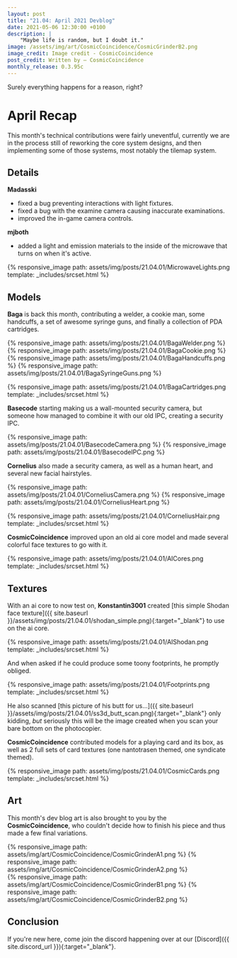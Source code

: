```yaml
---
layout: post
title: "21.04: April 2021 Devblog"
date: 2021-05-06 12:30:00 +0100
description: |
    "Maybe life is random, but I doubt it."
image: /assets/img/art/CosmicCoincidence/CosmicGrinderB2.png
image_credit: Image credit - CosmicCoincidence
post_credit: Written by – CosmicCoincidence
monthly_release: 0.3.95c
---
```


Surely everything happens for a reason, right?

# April Recap

This month's technical contributions were fairly uneventful, currently we are in the process still of reworking the core system designs, and then implementing some of those systems, most notably the tilemap system.

## Details

**Madasski**
- fixed a bug preventing interactions with light fixtures.
- fixed a bug with the examine camera causing inaccurate examinations.
- improved the in-game camera controls.

**mjboth**
- added a light and emission materials to the inside of the microwave that turns on when it's active.

{% responsive_image path: assets/img/posts/21.04.01/MicrowaveLights.png template: _includes/srcset.html %}

## Models

**Baga** is back this month, contributing a welder, a cookie man, some handcuffs, a set of awesome syringe guns, and finally a collection of PDA cartridges.

<div class='horizontal-2' markdown='1'>
  {% responsive_image path: assets/img/posts/21.04.01/BagaWelder.png %}
  {% responsive_image path: assets/img/posts/21.04.01/BagaCookie.png %}
</div>

<div class='horizontal-2' markdown='1'>
  {% responsive_image path: assets/img/posts/21.04.01/BagaHandcuffs.png %}
  {% responsive_image path: assets/img/posts/21.04.01/BagaSyringeGuns.png %}
</div>

{% responsive_image path: assets/img/posts/21.04.01/BagaCartridges.png template: _includes/srcset.html %}

**Basecode** starting making us a wall-mounted security camera, but someone how managed to combine it with our old IPC, creating a security IPC.

<div class='horizontal-2' markdown='1'>
  {% responsive_image path: assets/img/posts/21.04.01/BasecodeCamera.png %}
  {% responsive_image path: assets/img/posts/21.04.01/BasecodeIPC.png %}
</div>

**Cornelius** also made a security camera, as well as a human heart, and several new facial hairstyles.

<div class='horizontal-2' markdown='1'>
  {% responsive_image path: assets/img/posts/21.04.01/CorneliusCamera.png %}
  {% responsive_image path: assets/img/posts/21.04.01/CorneliusHeart.png %}
</div>

{% responsive_image path: assets/img/posts/21.04.01/CorneliusHair.png template: _includes/srcset.html %}

**CosmicCoincidence** improved upon an old ai core model and made several colorful face textures to go with it.

{% responsive_image path: assets/img/posts/21.04.01/AICores.png template: _includes/srcset.html %}

## Textures

With an ai core to now test on, **Konstantin3001** created [this simple Shodan face texture]({{ site.baseurl }}/assets/img/posts/21.04.01/shodan_simple.png){:target="_blank"} to use on the ai core.

{% responsive_image path: assets/img/posts/21.04.01/AIShodan.png template: _includes/srcset.html %}

And when asked if he could produce some toony footprints, he promptly obliged.

{% responsive_image path: assets/img/posts/21.04.01/Footprints.png template: _includes/srcset.html %}

He also scanned [this picture of his butt for us...]({{ site.baseurl }}/assets/img/posts/21.04.01/ss3d_butt_scan.png){:target="_blank"} only kidding, *but* seriously this will be the image created when you scan your bare bottom on the photocopier.

**CosmicCoincidence** contributed models for a playing card and its box, as well as 2 full sets of card textures (one nantotrasen themed, one syndicate themed).

{% responsive_image path: assets/img/posts/21.04.01/CosmicCards.png template: _includes/srcset.html %}

## Art

This month's dev blog art is also brought to you by the **CosmicCoincidence**, who couldn't decide how to finish his piece and thus made a few final variations.

<div class='horizontal-2' markdown='1'>
{% responsive_image path: assets/img/art/CosmicCoincidence/CosmicGrinderA1.png %}
{% responsive_image path: assets/img/art/CosmicCoincidence/CosmicGrinderA2.png %}
</div>

<div class='horizontal-2' markdown='1'>
{% responsive_image path: assets/img/art/CosmicCoincidence/CosmicGrinderB1.png %}
{% responsive_image path: assets/img/art/CosmicCoincidence/CosmicGrinderB2.png %}
</div>

## Conclusion

If you're new here, come join the discord happening over at our [Discord]({{ site.discord_url }}){:target="_blank"}.